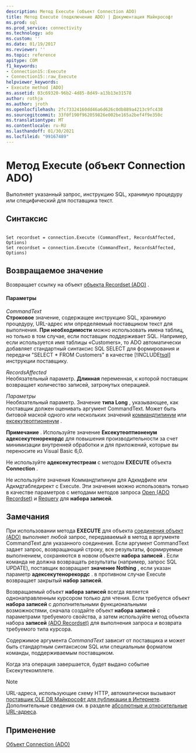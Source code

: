 ```yaml
---
description: Метод Execute (объект Connection ADO)
title: Метод Execute (подключение ADO) | Документация Майкрософт
ms.prod: sql
ms.prod_service: connectivity
ms.technology: ado
ms.custom: ''
ms.date: 01/19/2017
ms.reviewer: ''
ms.topic: reference
apitype: COM
f1_keywords:
- Connection15::Execute
- Connection15::raw_Execute
helpviewer_keywords:
- Execute method [ADO]
ms.assetid: 03c69320-96b2-4d85-8d49-a13b13e31578
author: rothja
ms.author: jroth
ms.openlocfilehash: 2fc73324160dd46a6d626c0db889a4213c9fc438
ms.sourcegitcommit: 33f0f190f962059826e002be165a2bef4f9e350c
ms.translationtype: MT
ms.contentlocale: ru-RU
ms.lasthandoff: 01/30/2021
ms.locfileid: "99167489"
---
```

# <a name="execute-method-ado-connection"></a>Метод Execute (объект Connection ADO)
Выполняет указанный запрос, инструкцию SQL, хранимую процедуру или специфический для поставщика текст.  
  
## <a name="syntax"></a>Синтаксис  
  
```  
  
Set recordset = connection.Execute (CommandText, RecordsAffected, Options)  
Set recordset = connection.Execute (CommandText, RecordsAffected, Options)  
```  
  
## <a name="return-value"></a>Возвращаемое значение  
 Возвращает ссылку на объект [объекта Recordset (ADO)](../../../ado/reference/ado-api/recordset-object-ado.md) .  
  
#### <a name="parameters"></a>Параметры  
 *CommandText*  
 **Строковое** значение, содержащее инструкцию SQL, хранимую процедуру, URL-адрес или определяемый поставщиком текст для выполнения. **При необходимости** можно использовать имена таблиц, но только в том случае, если поставщик поддерживает SQL. Например, если используется имя таблицы «Customers», то ADO автоматически добавляет стандартный синтаксис SQL SELECT для формирования и передачи "SELECT * FROM Customers" в качестве [!INCLUDE[tsql](../../../includes/tsql-md.md)] инструкции поставщику.  
  
 *RecordsAffected*  
 Необязательный параметр. **Длинная** переменная, к которой поставщик возвращает количество записей, затронутых операцией.  
  
 *Параметры*  
 Необязательный параметр. Значение **типа Long** , указывающее, как поставщик должен оценивать аргумент CommandText. Может быть битовой маской одного или нескольких значений [коммандтипинум](../../../ado/reference/ado-api/commandtypeenum.md) или [ексекутеоптионенум](../../../ado/reference/ado-api/executeoptionenum.md) .  
  
 **Примечание** . Используйте значение **Ексекутеоптионенум** **адексекутенорекордс** для повышения производительности за счет минимизации внутренней обработки и для приложений, которые вы переносите из Visual Basic 6,0.  
  
 Не используйте **адексекутестреам** с методом **EXECUTE** объекта **Connection** .  
  
 Не используйте значения Коммандтипинум для Адкмдфиле или Адкмдтабледирект с Execute. Эти значения можно использовать только в качестве параметров с методами методов запроса [Open (ADO Recordset)](../../../ado/reference/ado-api/open-method-ado-recordset.md) и [Requery](../../../ado/reference/ado-api/requery-method.md) для **набора записей**.  
  
## <a name="remarks"></a>Замечания  
 При использовании метода **EXECUTE** для объекта [соединения объект (ADO)](../../../ado/reference/ado-api/connection-object-ado.md) выполняет любой запрос, передаваемый в метод в аргументе CommandText для указанного соединения. Если аргумент CommandText задает запрос, возвращающий строку, все результаты, формируемые выполнением, сохраняются в новом объекте **набора записей** . Если команда не должна возвращать результаты (например, запрос SQL UPDATE), поставщик возвращает **значение Nothing** , если указан параметр **адексекутенорекордс** . в противном случае Execute возвращает закрытый **набор записей**.  
  
 Возвращаемый объект **набора записей** всегда является однонаправленным курсором только для чтения. Если требуется объект **набора записей** с дополнительными функциональными возможностями, сначала создайте объект **набора записей** с параметрами требуемого свойства, а затем используйте метод объекта набора **записей** [(ADO Recordset)](../../../ado/reference/ado-api/open-method-ado-recordset.md) для выполнения запроса и возврата требуемого типа курсора.  
  
 Содержимое аргумента *CommandText* зависит от поставщика и может быть стандартным синтаксисом SQL или специальным форматом команды, поддерживаемым поставщиком.  
  
 Когда эта операция завершается, будет выдано событие Ексекутекомплете.  
  
> [!NOTE]
>  URL-адреса, использующие схему HTTP, автоматически вызывают [поставщик OLE DB Майкрософт для публикации в Интернете](../../../ado/guide/appendixes/microsoft-ole-db-provider-for-internet-publishing.md). Дополнительные сведения см. в разделе [абсолютные и относительные URL-адреса](../../../ado/guide/data/absolute-and-relative-urls.md).  
  
## <a name="applies-to"></a>Применение  
 [Объект Connection (ADO)](../../../ado/reference/ado-api/connection-object-ado.md)
